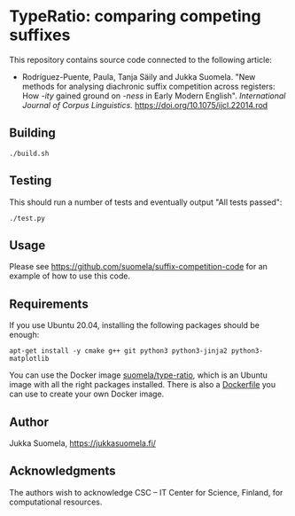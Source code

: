 TypeRatio: comparing competing suffixes
=======================================

This repository contains source code connected to the following article:

- Rodríguez-Puente, Paula, Tanja Säily and Jukka Suomela. "New methods for analysing diachronic suffix competition across registers: How *-ity* gained ground on *-ness* in Early Modern English". *International Journal of Corpus Linguistics.* https://doi.org/10.1075/ijcl.22014.rod


Building
--------

    ./build.sh


Testing
-------

This should run a number of tests and eventually output "All tests passed":

    ./test.py


Usage
-----

Please see https://github.com/suomela/suffix-competition-code for an example of how to use this code.


Requirements
------------

If you use Ubuntu 20.04, installing the following packages should be enough:

    apt-get install -y cmake g++ git python3 python3-jinja2 python3-matplotlib

You can use the Docker image [suomela/type-ratio](https://hub.docker.com/r/suomela/type-ratio), which is an Ubuntu image with all the right packages installed. There is also a [Dockerfile](docker/Dockerfile) you can use to create your own Docker image.


Author
------

Jukka Suomela, https://jukkasuomela.fi/


Acknowledgments
---------------

The authors wish to acknowledge CSC – IT Center for Science, Finland, for computational resources.
